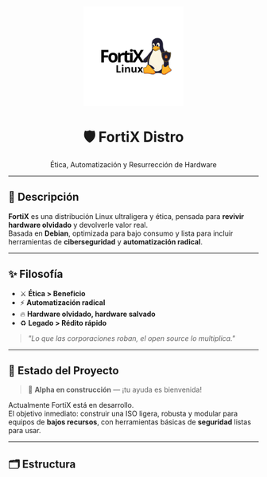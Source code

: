 <div align="center">
  <img src="./Images/logo/fortix_logo.png" alt="FortiX Logo" width="200">
  <h1>🛡️ FortiX Distro</h1>
  <p>Ética, Automatización y Resurrección de Hardware</p>
</div>

---

## 📌 Descripción

**FortiX** es una distribución Linux ultraligera y ética, pensada para **revivir hardware olvidado** y devolverle valor real.  
Basada en **Debian**, optimizada para bajo consumo y lista para incluir herramientas de **ciberseguridad** y **automatización radical**.

---

## ✨ Filosofía

- ⚔️ **Ética > Beneficio**  
- ⚡ **Automatización radical**  
- 🔥 **Hardware olvidado, hardware salvado**  
- ♻️ **Legado > Rédito rápido**

> _"Lo que las corporaciones roban, el open source lo multiplica."_

---

## 🚀 Estado del Proyecto

> 📣 **Alpha en construcción** — ¡tu ayuda es bienvenida!

Actualmente FortiX está en desarrollo.  
El objetivo inmediato: construir una ISO ligera, robusta y modular para equipos de **bajos recursos**, con herramientas básicas de **seguridad** listas para usar.

---

## 🗂️ Estructura
